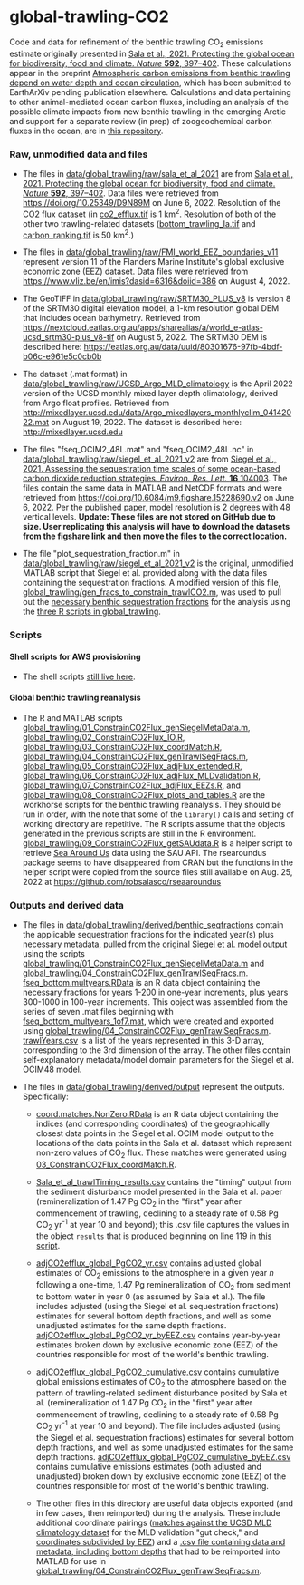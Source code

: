 # global-trawling-CO2
Code and data for refinement of the benthic trawling CO<sub>2</sub> emissions estimate originally presented in [Sala et al., 2021. Protecting the global ocean for biodiversity, food and climate. *Nature* **592**, 397–402](https://doi.org/10.1038/s41586-021-03371-z). These calculations appear in the preprint [Atmospheric carbon emissions from benthic trawling depend on water depth and ocean circulation](https://eartharxiv.org/repository/view/4633/), which has been submitted to EarthArXiv pending publication elsewhere. Calculations and data pertaining to other animal-mediated ocean carbon fluxes, including an analysis of the possible climate impacts from new benthic trawling in the emerging Arctic and support for a separate review (in prep) of zoogeochemical carbon fluxes in the ocean, are in [this repository](https://github.com/jamesrco/zoonotic-C).

### Raw, unmodified data and files

* The files in [data/global_trawling/raw/sala_et_al_2021](data/global_trawling/raw/sala_et_al_2021) are from [Sala et al., 2021. Protecting the global ocean for biodiversity, food and climate. *Nature* **592**, 397–402](https://doi.org/10.1038/s41586-021-03371-z). Data files were retrieved from https://doi.org/10.25349/D9N89M on June 6, 2022. Resolution of the CO2 flux dataset (in [co2_efflux.tif]((data/global_trawling/raw/sala_et_al_2021/co2_efflux.tif)) is 1 km<sup>2</sup>. Resolution of both of the other two trawling-related datasets ([bottom_trawling_Ia.tif](data/global_trawling/raw/sala_et_al_2021/bottom_trawling_Ia.tif) and [carbon_ranking.tif](data/global_trawling/raw/sala_et_al_2021/carbon_ranking.tif) is 50 km<sup>2</sup>.)

* The files in [data/global_trawling/raw/FMI_world_EEZ_boundaries_v11](data/global_trawling/raw/FMI_world_EEZ_boundaries_v11) represent version 11 of the Flanders Marine Institute's global exclusive economic zone (EEZ) dataset. Data files were retrieved from https://www.vliz.be/en/imis?dasid=6316&doiid=386 on August 4, 2022.

* The GeoTIFF in [data/global_trawling/raw/SRTM30_PLUS_v8](data/global_trawling/raw/SRTM30_PLUS_v8) is version 8 of the SRTM30 digital elevation model, a 1-km resolution global DEM that includes ocean bathymetry. Retrieved from https://nextcloud.eatlas.org.au/apps/sharealias/a/world_e-atlas-ucsd_srtm30-plus_v8-tif on August 5, 2022. The SRTM30 DEM is described here: https://eatlas.org.au/data/uuid/80301676-97fb-4bdf-b06c-e961e5c0cb0b 

* The dataset (.mat format) in [data/global_trawling/raw/UCSD_Argo_MLD_climatology](data/global_trawling/raw/UCSD_Argo_MLD_climatology) is the April 2022 version of the UCSD monthly mixed layer depth climatology, derived from Argo float profiles. Retrieved from http://mixedlayer.ucsd.edu/data/Argo_mixedlayers_monthlyclim_04142022.mat on August 19, 2022. The dataset is described here: http://mixedlayer.ucsd.edu

* The files "fseq_OCIM2_48L.mat" and "fseq_OCIM2_48L.nc" in [data/global_trawling/raw/siegel_et_al_2021_v2](data/global_trawling/raw/siegel_et_al_2021_v2) are from [Siegel et al., 2021. Assessing the sequestration time scales of some ocean-based carbon dioxide reduction strategies. *Environ. Res. Lett.* **16** 104003](https://iopscience.iop.org/article/10.1088/1748-9326/ac0be0#erlac0be0s5). The files contain the same data in MATLAB and NetCDF formats and were retrieved from https://doi.org/10.6084/m9.figshare.15228690.v2 on June 6, 2022. Per the published paper, model resolution is 2 degrees with 48 vertical levels. **Update: These files are not stored on GitHub due to size. User replicating this analysis will have to download the datasets from the figshare link and then move the files to the correct location.**

* The file "plot_sequestration_fraction.m" in [data/global_trawling/raw/siegel_et_al_2021_v2](data/global_trawling/raw/siegel_et_al_2021_v2) is the original, unmodified MATLAB script that Siegel et al. provided along with the data files containing the sequestration fractions. A modified version of this file, [global_trawling/gen_fracs_to_constrain_trawlCO2.m](global_trawling/gen_fracs_to_constrain_trawlCO2.m), was used to pull out the [necessary benthic sequestration fractions](data/global_trawling/derived/benthic_seqfractions) for the analysis using the [three R scripts in global_trawling](global_trawling/).

### Scripts

#### Shell scripts for AWS provisioning

* The shell scripts [still live here](https://github.com/jamesrco/zoonotic-C/tree/main/aws_provisioning). 

#### Global benthic trawling reanalysis

* The R and MATLAB scripts  [global_trawling/01_ConstrainCO2Flux_genSiegelMetaData.m](global_trawling/01_ConstrainCO2Flux_genSiegelMetaData.m), [global_trawling/02_ConstrainCO2Flux_IO.R](global_trawling/02_ConstrainCO2Flux_IO.R), [global_trawling/03_ConstrainCO2Flux_coordMatch.R](global_trawling/03_ConstrainCO2Flux_coordMatch.R), [global_trawling/04_ConstrainCO2Flux_genTrawlSeqFracs.m](global_trawling/04_ConstrainCO2Flux_genTrawlSeqFracs.m), [global_trawling/05_ConstrainCO2Flux_adjFlux_extended.R](global_trawling/05_ConstrainCO2Flux_adjFlux_extended.R), 
[global_trawling/06_ConstrainCO2Flux_adjFlux_MLDvalidation.R](global_trawling/06_ConstrainCO2Flux_adjFlux_MLDvalidation.R), 
[global_trawling/07_ConstrainCO2Flux_adjFlux_EEZs.R](global_trawling/07_ConstrainCO2Flux_adjFlux_EEZs.R), and [global_trawling/08_ConstrainCO2Flux_plots_and_tables.R](global_trawling/08_ConstrainCO2Flux_plots_and_tables.R) are the workhorse scripts for the benthic trawling reanalysis. They should be run in order, with the note that some of the `library()` calls and setting of working directory are repetitive. The R scripts assume that the objects generated in the previous scripts are still in the R environment.
[global_trawling/09_ConstrainCO2Flux_getSAUdata.R](global_trawling/09_ConstrainCO2Flux_getSAUdata.R) is a helper script to retrieve [Sea Around Us](https://www.seaaroundus.org) data using the SAU API. The rsearoundus package seems to have disappeared from CRAN but the functions in the helper script were copied from the source files still available on Aug. 25, 2022 at https://github.com/robsalasco/rseaaroundus

### Outputs and derived data

* The files in [data/global_trawling/derived/benthic_seqfractions](data/global_trawling/derived/benthic_seqfractions) contain the applicable sequestration fractions for the indicated year(s) plus necessary metadata, pulled from the [original Siegel et al. model output](data/global_trawling/raw/siegel_et_al_2021_v2) using the scripts [global_trawling/01_ConstrainCO2Flux_genSiegelMetaData.m](global_trawling/01_ConstrainCO2Flux_genSiegelMetaData.m) and [global_trawling/04_ConstrainCO2Flux_genTrawlSeqFracs.m](global_trawling/04_ConstrainCO2Flux_genTrawlSeqFracs.m). [fseq_bottom.multyears.RData](data/global_trawling/derived/benthic_seqfractions/fseq_bottom.multyears.RData) is an R data object containing the necessary fractions for years 1-200 in one-year increments, plus years 300-1000 in 100-year increments. This object was assembled from the series of seven .mat files beginning with [fseq_bottom_multyears_1of7.mat](data/global_trawling/derived/benthic_seqfractions/fseq_bottom_multyears_1of7.mat), which were created and exported using [global_trawling/04_ConstrainCO2Flux_genTrawlSeqFracs.m](global_trawling/04_ConstrainCO2Flux_genTrawlSeqFracs.m). [trawlYears.csv](data/global_trawling/derived/benthic_seqfractions/trawlYears.csv) is a list of the years represented in this 3-D array, corresponding to the 3rd dimension of the array. The other files contain self-explanatory metadata/model domain parameters for the Siegel et al. OCIM48 model. 

* The files in [data/global_trawling/derived/output](data/global_trawling/derived/output) represent the outputs. Specifically:

    + [coord.matches.NonZero.RData](data/global_trawling/derived/output/coord.matches.NonZero.RData) is an R data object containing the indices (and corresponding coordinates) of the geographically closest data points in the Siegel et al. OCIM model output to the locations of the data points in the Sala et al. dataset which represent non-zero values of CO<sub>2</sub> flux. These matches were generated using [03_ConstrainCO2Flux_coordMatch.R](global_trawling/03_ConstrainCO2Flux_coordMatch.R).
    
    + [Sala_et_al_trawlTiming_results.csv](data/global_trawling/derived/sala_et_al_2021_model/Sala_et_al_trawlTiming_results.csv) contains the "timing" output from the sediment disturbance model presented in the Sala et al. paper (remineralization of 1.47 Pg CO<sub>2</sub> in the "first" year after commencement of trawling, declining to a steady rate of 0.58 Pg CO<sub>2</sub> yr<sup>-1</sup> at year 10 and beyond); this .csv file captures the values in the object `results` that is produced beginning on line 119 in [this script](https://github.com/emlab-ucsb/ocean-conservation-priorities/blob/master/ancillary_analyses/timing_of_trawling_impacts.Rmd).
    
    + [adjCO2efflux_global_PgCO2_yr.csv](data/global_trawling/derived/output/adjCO2efflux_global_PgCO2_yr.csv) contains adjusted global estimates of CO<sub>2</sub> emissions to the atmosphere in a given year *n* following a one-time, 1.47 Pg remineralization of CO<sub>2</sub> from sediment to bottom water in year 0 (as assumed by Sala et al.). The file includes adjusted (using the Siegel et al. sequestration fractions) estimates for several bottom depth fractions, and well as some unadjusted estimates for the same depth fractions. [adjCO2efflux_global_PgCO2_yr_byEEZ.csv](data/global_trawling/derived/output/adjCO2efflux_global_PgCO2_yr_byEEZ.csv) contains year-by-year estimates broken down by exclusive economic zone (EEZ) of the countries responsible for most of the world's benthic trawling.
    
    + [adjCO2efflux_global_PgCO2_cumulative.csv](data/global_trawling/derived/output/adjCO2efflux_global_PgCO2_cumulative.csv) contains cumulative global emissions estimates of CO<sub>2</sub> to the atmosphere based on the pattern of trawling-related sediment disturbance posited by Sala et al. (remineralization of 1.47 Pg CO<sub>2</sub> in the "first" year after commencement of trawling, declining to a steady rate of 0.58 Pg CO<sub>2</sub> yr<sup>-1</sup> at year 10 and beyond).  The file includes adjusted (using the Siegel et al. sequestration fractions) estimates for several bottom depth fractions, and well as some unadjusted estimates for the same depth fractions. [adjCO2efflux_global_PgCO2_cumulative_byEEZ.csv](data/global_trawling/derived/output/adjCO2efflux_global_PgCO2_cumulative_byEEZ.csv) contains cumulative emissions estimates (both adjusted and unadjusted) broken down by exclusive economic zone (EEZ) of the countries responsible for most of the world's benthic trawling.
    
    + The other files in this directory are useful data objects exported (and in few cases, then reimported) during the analysis. These include additional coordinate pairings ([matches against the UCSD MLD climatology dataset](data/global_trawling/derived/output/MLDmatches.nonZero.RData) for the MLD validation "gut check," and [coordinates subdivided by EEZ](data/global_trawling/derived/output/EEZ.nonZeroCO2points.RData)) and a [.csv file containing data and metadata, including bottom depths](data/global_trawling/derived/output/Sala_CO2_efflux_nonZero.csv) that had to be reimported into MATLAB for use in [global_trawling/04_ConstrainCO2Flux_genTrawlSeqFracs.m](global_trawling/04_ConstrainCO2Flux_genTrawlSeqFracs.m).
